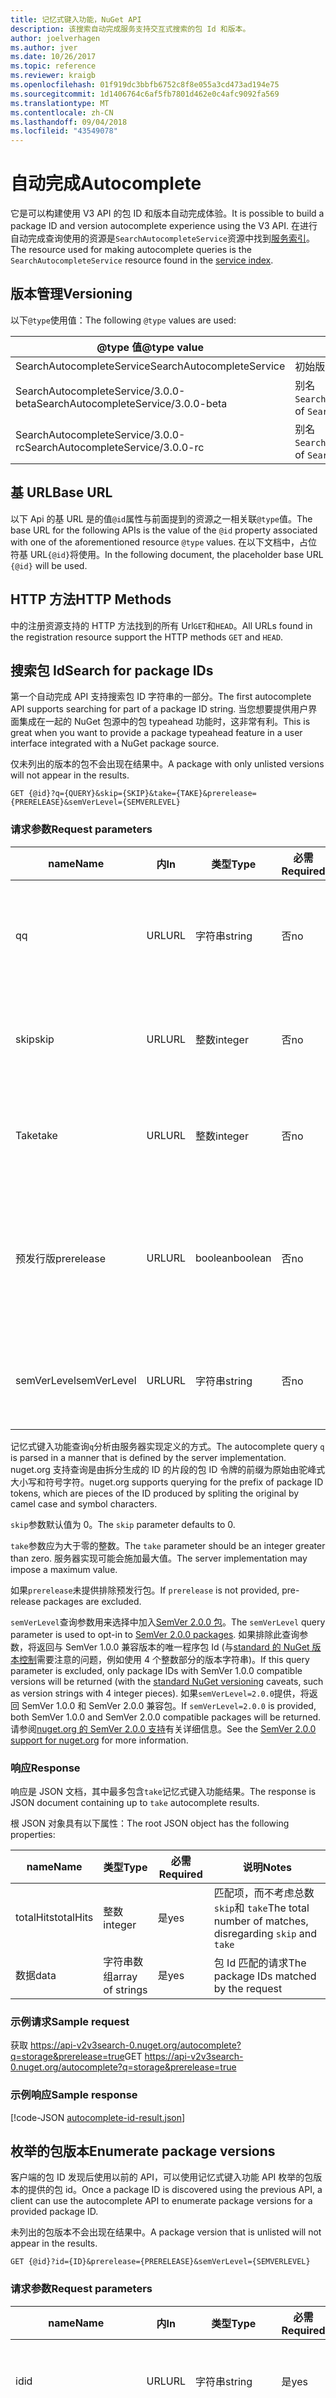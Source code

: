 ```yaml
---
title: 记忆式键入功能，NuGet API
description: 该搜索自动完成服务支持交互式搜索的包 Id 和版本。
author: joelverhagen
ms.author: jver
ms.date: 10/26/2017
ms.topic: reference
ms.reviewer: kraigb
ms.openlocfilehash: 01f919dc3bbfb6752c8f8e055a3cd473ad194e75
ms.sourcegitcommit: 1d1406764c6af5fb7801d462e0c4afc9092fa569
ms.translationtype: MT
ms.contentlocale: zh-CN
ms.lasthandoff: 09/04/2018
ms.locfileid: "43549078"
---
```

# <a name="autocomplete"></a><span data-ttu-id="6fae9-103">自动完成</span><span class="sxs-lookup"><span data-stu-id="6fae9-103">Autocomplete</span></span>

<span data-ttu-id="6fae9-104">它是可以构建使用 V3 API 的包 ID 和版本自动完成体验。</span><span class="sxs-lookup"><span data-stu-id="6fae9-104">It is possible to build a package ID and version autocomplete experience using the V3 API.</span></span> <span data-ttu-id="6fae9-105">在进行自动完成查询使用的资源是`SearchAutocompleteService`资源中找到[服务索引](service-index.md)。</span><span class="sxs-lookup"><span data-stu-id="6fae9-105">The resource used for making autocomplete queries is the `SearchAutocompleteService` resource found in the [service index](service-index.md).</span></span>

## <a name="versioning"></a><span data-ttu-id="6fae9-106">版本管理</span><span class="sxs-lookup"><span data-stu-id="6fae9-106">Versioning</span></span>

<span data-ttu-id="6fae9-107">以下`@type`使用值：</span><span class="sxs-lookup"><span data-stu-id="6fae9-107">The following `@type` values are used:</span></span>

<span data-ttu-id="6fae9-108">@type 值</span><span class="sxs-lookup"><span data-stu-id="6fae9-108">@type value</span></span>                          | <span data-ttu-id="6fae9-109">说明</span><span class="sxs-lookup"><span data-stu-id="6fae9-109">Notes</span></span>
------------------------------------ | -----
<span data-ttu-id="6fae9-110">SearchAutocompleteService</span><span class="sxs-lookup"><span data-stu-id="6fae9-110">SearchAutocompleteService</span></span>            | <span data-ttu-id="6fae9-111">初始版本</span><span class="sxs-lookup"><span data-stu-id="6fae9-111">The initial release</span></span>
<span data-ttu-id="6fae9-112">SearchAutocompleteService/3.0.0-beta</span><span class="sxs-lookup"><span data-stu-id="6fae9-112">SearchAutocompleteService/3.0.0-beta</span></span> | <span data-ttu-id="6fae9-113">别名 `SearchAutocompleteService`</span><span class="sxs-lookup"><span data-stu-id="6fae9-113">Alias of `SearchAutocompleteService`</span></span>
<span data-ttu-id="6fae9-114">SearchAutocompleteService/3.0.0-rc</span><span class="sxs-lookup"><span data-stu-id="6fae9-114">SearchAutocompleteService/3.0.0-rc</span></span>   | <span data-ttu-id="6fae9-115">别名 `SearchAutocompleteService`</span><span class="sxs-lookup"><span data-stu-id="6fae9-115">Alias of `SearchAutocompleteService`</span></span>

## <a name="base-url"></a><span data-ttu-id="6fae9-116">基 URL</span><span class="sxs-lookup"><span data-stu-id="6fae9-116">Base URL</span></span>

<span data-ttu-id="6fae9-117">以下 Api 的基 URL 是的值`@id`属性与前面提到的资源之一相关联`@type`值。</span><span class="sxs-lookup"><span data-stu-id="6fae9-117">The base URL for the following APIs is the value of the `@id` property associated with one of the aforementioned resource `@type` values.</span></span> <span data-ttu-id="6fae9-118">在以下文档中，占位符基 URL`{@id}`将使用。</span><span class="sxs-lookup"><span data-stu-id="6fae9-118">In the following document, the placeholder base URL `{@id}` will be used.</span></span>

## <a name="http-methods"></a><span data-ttu-id="6fae9-119">HTTP 方法</span><span class="sxs-lookup"><span data-stu-id="6fae9-119">HTTP Methods</span></span>

<span data-ttu-id="6fae9-120">中的注册资源支持的 HTTP 方法找到的所有 Url`GET`和`HEAD`。</span><span class="sxs-lookup"><span data-stu-id="6fae9-120">All URLs found in the registration resource support the HTTP methods `GET` and `HEAD`.</span></span>

## <a name="search-for-package-ids"></a><span data-ttu-id="6fae9-121">搜索包 Id</span><span class="sxs-lookup"><span data-stu-id="6fae9-121">Search for package IDs</span></span>

<span data-ttu-id="6fae9-122">第一个自动完成 API 支持搜索包 ID 字符串的一部分。</span><span class="sxs-lookup"><span data-stu-id="6fae9-122">The first autocomplete API supports searching for part of a package ID string.</span></span> <span data-ttu-id="6fae9-123">当您想要提供用户界面集成在一起的 NuGet 包源中的包 typeahead 功能时，这非常有利。</span><span class="sxs-lookup"><span data-stu-id="6fae9-123">This is great when you want to provide a package typeahead feature in a user interface integrated with a NuGet package source.</span></span>

<span data-ttu-id="6fae9-124">仅未列出的版本的包不会出现在结果中。</span><span class="sxs-lookup"><span data-stu-id="6fae9-124">A package with only unlisted versions will not appear in the results.</span></span>

    GET {@id}?q={QUERY}&skip={SKIP}&take={TAKE}&prerelease={PRERELEASE}&semVerLevel={SEMVERLEVEL}

### <a name="request-parameters"></a><span data-ttu-id="6fae9-125">请求参数</span><span class="sxs-lookup"><span data-stu-id="6fae9-125">Request parameters</span></span>

<span data-ttu-id="6fae9-126">name</span><span class="sxs-lookup"><span data-stu-id="6fae9-126">Name</span></span>        | <span data-ttu-id="6fae9-127">内</span><span class="sxs-lookup"><span data-stu-id="6fae9-127">In</span></span>     | <span data-ttu-id="6fae9-128">类型</span><span class="sxs-lookup"><span data-stu-id="6fae9-128">Type</span></span>    | <span data-ttu-id="6fae9-129">必需</span><span class="sxs-lookup"><span data-stu-id="6fae9-129">Required</span></span> | <span data-ttu-id="6fae9-130">说明</span><span class="sxs-lookup"><span data-stu-id="6fae9-130">Notes</span></span>
----------- | ------ | ------- | -------- | -----
<span data-ttu-id="6fae9-131">q</span><span class="sxs-lookup"><span data-stu-id="6fae9-131">q</span></span>           | <span data-ttu-id="6fae9-132">URL</span><span class="sxs-lookup"><span data-stu-id="6fae9-132">URL</span></span>    | <span data-ttu-id="6fae9-133">字符串</span><span class="sxs-lookup"><span data-stu-id="6fae9-133">string</span></span>  | <span data-ttu-id="6fae9-134">否</span><span class="sxs-lookup"><span data-stu-id="6fae9-134">no</span></span>       | <span data-ttu-id="6fae9-135">要与包 Id 进行比较的字符串</span><span class="sxs-lookup"><span data-stu-id="6fae9-135">The string to compare against package IDs</span></span>
<span data-ttu-id="6fae9-136">skip</span><span class="sxs-lookup"><span data-stu-id="6fae9-136">skip</span></span>        | <span data-ttu-id="6fae9-137">URL</span><span class="sxs-lookup"><span data-stu-id="6fae9-137">URL</span></span>    | <span data-ttu-id="6fae9-138">整数</span><span class="sxs-lookup"><span data-stu-id="6fae9-138">integer</span></span> | <span data-ttu-id="6fae9-139">否</span><span class="sxs-lookup"><span data-stu-id="6fae9-139">no</span></span>       | <span data-ttu-id="6fae9-140">要分页的跳过的结果数</span><span class="sxs-lookup"><span data-stu-id="6fae9-140">The number of results to skip, for pagination</span></span>
<span data-ttu-id="6fae9-141">Take</span><span class="sxs-lookup"><span data-stu-id="6fae9-141">take</span></span>        | <span data-ttu-id="6fae9-142">URL</span><span class="sxs-lookup"><span data-stu-id="6fae9-142">URL</span></span>    | <span data-ttu-id="6fae9-143">整数</span><span class="sxs-lookup"><span data-stu-id="6fae9-143">integer</span></span> | <span data-ttu-id="6fae9-144">否</span><span class="sxs-lookup"><span data-stu-id="6fae9-144">no</span></span>       | <span data-ttu-id="6fae9-145">要为分页返回的结果数</span><span class="sxs-lookup"><span data-stu-id="6fae9-145">The number of results to return, for pagination</span></span>
<span data-ttu-id="6fae9-146">预发行版</span><span class="sxs-lookup"><span data-stu-id="6fae9-146">prerelease</span></span>  | <span data-ttu-id="6fae9-147">URL</span><span class="sxs-lookup"><span data-stu-id="6fae9-147">URL</span></span>    | <span data-ttu-id="6fae9-148">boolean</span><span class="sxs-lookup"><span data-stu-id="6fae9-148">boolean</span></span> | <span data-ttu-id="6fae9-149">否</span><span class="sxs-lookup"><span data-stu-id="6fae9-149">no</span></span>       | <span data-ttu-id="6fae9-150">`true` 或`false`确定是否包括[预发行包](../create-packages/prerelease-packages.md)</span><span class="sxs-lookup"><span data-stu-id="6fae9-150">`true` or `false` determining whether to include [pre-release packages](../create-packages/prerelease-packages.md)</span></span>
<span data-ttu-id="6fae9-151">semVerLevel</span><span class="sxs-lookup"><span data-stu-id="6fae9-151">semVerLevel</span></span> | <span data-ttu-id="6fae9-152">URL</span><span class="sxs-lookup"><span data-stu-id="6fae9-152">URL</span></span>    | <span data-ttu-id="6fae9-153">字符串</span><span class="sxs-lookup"><span data-stu-id="6fae9-153">string</span></span>  | <span data-ttu-id="6fae9-154">否</span><span class="sxs-lookup"><span data-stu-id="6fae9-154">no</span></span>       | <span data-ttu-id="6fae9-155">SemVer 1.0.0 版本字符串</span><span class="sxs-lookup"><span data-stu-id="6fae9-155">A SemVer 1.0.0 version string</span></span> 

<span data-ttu-id="6fae9-156">记忆式键入功能查询`q`分析由服务器实现定义的方式。</span><span class="sxs-lookup"><span data-stu-id="6fae9-156">The autocomplete query `q` is parsed in a manner that is defined by the server implementation.</span></span> <span data-ttu-id="6fae9-157">nuget.org 支持查询是由拆分生成的 ID 的片段的包 ID 令牌的前缀为原始由驼峰式大小写和符号字符。</span><span class="sxs-lookup"><span data-stu-id="6fae9-157">nuget.org supports querying for the prefix of package ID tokens, which are pieces of the ID produced by spliting the original by camel case and symbol characters.</span></span>

<span data-ttu-id="6fae9-158">`skip`参数默认值为 0。</span><span class="sxs-lookup"><span data-stu-id="6fae9-158">The `skip` parameter defaults to 0.</span></span>

<span data-ttu-id="6fae9-159">`take`参数应为大于零的整数。</span><span class="sxs-lookup"><span data-stu-id="6fae9-159">The `take` parameter should be an integer greater than zero.</span></span> <span data-ttu-id="6fae9-160">服务器实现可能会施加最大值。</span><span class="sxs-lookup"><span data-stu-id="6fae9-160">The server implementation may impose a maximum value.</span></span>

<span data-ttu-id="6fae9-161">如果`prerelease`未提供排除预发行包。</span><span class="sxs-lookup"><span data-stu-id="6fae9-161">If `prerelease` is not provided, pre-release packages are excluded.</span></span>

<span data-ttu-id="6fae9-162">`semVerLevel`查询参数用来选择中加入[SemVer 2.0.0 包](https://github.com/NuGet/Home/wiki/SemVer2-support-for-nuget.org-%28server-side%29#identifying-semver-v200-packages)。</span><span class="sxs-lookup"><span data-stu-id="6fae9-162">The `semVerLevel` query parameter is used to opt-in to [SemVer 2.0.0 packages](https://github.com/NuGet/Home/wiki/SemVer2-support-for-nuget.org-%28server-side%29#identifying-semver-v200-packages).</span></span>
<span data-ttu-id="6fae9-163">如果排除此查询参数，将返回与 SemVer 1.0.0 兼容版本的唯一程序包 Id (与[standard 的 NuGet 版本控制](../reference/package-versioning.md)需要注意的问题，例如使用 4 个整数部分的版本字符串)。</span><span class="sxs-lookup"><span data-stu-id="6fae9-163">If this query parameter is excluded, only package IDs with SemVer 1.0.0 compatible versions will be returned (with the [standard NuGet versioning](../reference/package-versioning.md) caveats, such as version strings with 4 integer pieces).</span></span>
<span data-ttu-id="6fae9-164">如果`semVerLevel=2.0.0`提供，将返回 SemVer 1.0.0 和 SemVer 2.0.0 兼容包。</span><span class="sxs-lookup"><span data-stu-id="6fae9-164">If `semVerLevel=2.0.0` is provided, both SemVer 1.0.0 and SemVer 2.0.0 compatible packages will be returned.</span></span> <span data-ttu-id="6fae9-165">请参阅[nuget.org 的 SemVer 2.0.0 支持](https://github.com/NuGet/Home/wiki/SemVer2-support-for-nuget.org-%28server-side%29)有关详细信息。</span><span class="sxs-lookup"><span data-stu-id="6fae9-165">See the [SemVer 2.0.0 support for nuget.org](https://github.com/NuGet/Home/wiki/SemVer2-support-for-nuget.org-%28server-side%29) for more information.</span></span>

### <a name="response"></a><span data-ttu-id="6fae9-166">响应</span><span class="sxs-lookup"><span data-stu-id="6fae9-166">Response</span></span>

<span data-ttu-id="6fae9-167">响应是 JSON 文档，其中最多包含`take`记忆式键入功能结果。</span><span class="sxs-lookup"><span data-stu-id="6fae9-167">The response is JSON document containing up to `take` autocomplete results.</span></span>

<span data-ttu-id="6fae9-168">根 JSON 对象具有以下属性：</span><span class="sxs-lookup"><span data-stu-id="6fae9-168">The root JSON object has the following properties:</span></span>

<span data-ttu-id="6fae9-169">name</span><span class="sxs-lookup"><span data-stu-id="6fae9-169">Name</span></span>      | <span data-ttu-id="6fae9-170">类型</span><span class="sxs-lookup"><span data-stu-id="6fae9-170">Type</span></span>             | <span data-ttu-id="6fae9-171">必需</span><span class="sxs-lookup"><span data-stu-id="6fae9-171">Required</span></span> | <span data-ttu-id="6fae9-172">说明</span><span class="sxs-lookup"><span data-stu-id="6fae9-172">Notes</span></span>
--------- | ---------------- | -------- | -----
<span data-ttu-id="6fae9-173">totalHits</span><span class="sxs-lookup"><span data-stu-id="6fae9-173">totalHits</span></span> | <span data-ttu-id="6fae9-174">整数</span><span class="sxs-lookup"><span data-stu-id="6fae9-174">integer</span></span>          | <span data-ttu-id="6fae9-175">是</span><span class="sxs-lookup"><span data-stu-id="6fae9-175">yes</span></span>      | <span data-ttu-id="6fae9-176">匹配项，而不考虑总数`skip`和 `take`</span><span class="sxs-lookup"><span data-stu-id="6fae9-176">The total number of matches, disregarding `skip` and `take`</span></span>
<span data-ttu-id="6fae9-177">数据</span><span class="sxs-lookup"><span data-stu-id="6fae9-177">data</span></span>      | <span data-ttu-id="6fae9-178">字符串数组</span><span class="sxs-lookup"><span data-stu-id="6fae9-178">array of strings</span></span> | <span data-ttu-id="6fae9-179">是</span><span class="sxs-lookup"><span data-stu-id="6fae9-179">yes</span></span>      | <span data-ttu-id="6fae9-180">包 Id 匹配的请求</span><span class="sxs-lookup"><span data-stu-id="6fae9-180">The package IDs matched by the request</span></span>

### <a name="sample-request"></a><span data-ttu-id="6fae9-181">示例请求</span><span class="sxs-lookup"><span data-stu-id="6fae9-181">Sample request</span></span>

<span data-ttu-id="6fae9-182">获取 https://api-v2v3search-0.nuget.org/autocomplete?q=storage&prerelease=true</span><span class="sxs-lookup"><span data-stu-id="6fae9-182">GET https://api-v2v3search-0.nuget.org/autocomplete?q=storage&prerelease=true</span></span>

### <a name="sample-response"></a><span data-ttu-id="6fae9-183">示例响应</span><span class="sxs-lookup"><span data-stu-id="6fae9-183">Sample response</span></span>

[!code-JSON [autocomplete-id-result.json](./_data/autocomplete-id-result.json)]

## <a name="enumerate-package-versions"></a><span data-ttu-id="6fae9-184">枚举的包版本</span><span class="sxs-lookup"><span data-stu-id="6fae9-184">Enumerate package versions</span></span>

<span data-ttu-id="6fae9-185">客户端的包 ID 发现后使用以前的 API，可以使用记忆式键入功能 API 枚举的包版本的提供的包 id。</span><span class="sxs-lookup"><span data-stu-id="6fae9-185">Once a package ID is discovered using the previous API, a client can use the autocomplete API to enumerate package versions for a provided package ID.</span></span>

<span data-ttu-id="6fae9-186">未列出的包版本不会出现在结果中。</span><span class="sxs-lookup"><span data-stu-id="6fae9-186">A package version that is unlisted will not appear in the results.</span></span>

    GET {@id}?id={ID}&prerelease={PRERELEASE}&semVerLevel={SEMVERLEVEL}

### <a name="request-parameters"></a><span data-ttu-id="6fae9-187">请求参数</span><span class="sxs-lookup"><span data-stu-id="6fae9-187">Request parameters</span></span>

<span data-ttu-id="6fae9-188">name</span><span class="sxs-lookup"><span data-stu-id="6fae9-188">Name</span></span>        | <span data-ttu-id="6fae9-189">内</span><span class="sxs-lookup"><span data-stu-id="6fae9-189">In</span></span>     | <span data-ttu-id="6fae9-190">类型</span><span class="sxs-lookup"><span data-stu-id="6fae9-190">Type</span></span>    | <span data-ttu-id="6fae9-191">必需</span><span class="sxs-lookup"><span data-stu-id="6fae9-191">Required</span></span> | <span data-ttu-id="6fae9-192">说明</span><span class="sxs-lookup"><span data-stu-id="6fae9-192">Notes</span></span>
----------- | ------ | ------- | -------- | -----
<span data-ttu-id="6fae9-193">id</span><span class="sxs-lookup"><span data-stu-id="6fae9-193">id</span></span>          | <span data-ttu-id="6fae9-194">URL</span><span class="sxs-lookup"><span data-stu-id="6fae9-194">URL</span></span>    | <span data-ttu-id="6fae9-195">字符串</span><span class="sxs-lookup"><span data-stu-id="6fae9-195">string</span></span>  | <span data-ttu-id="6fae9-196">是</span><span class="sxs-lookup"><span data-stu-id="6fae9-196">yes</span></span>      | <span data-ttu-id="6fae9-197">要提取的版本的程序包 ID</span><span class="sxs-lookup"><span data-stu-id="6fae9-197">The package ID to fetch versions for</span></span>
<span data-ttu-id="6fae9-198">预发行版</span><span class="sxs-lookup"><span data-stu-id="6fae9-198">prerelease</span></span>  | <span data-ttu-id="6fae9-199">URL</span><span class="sxs-lookup"><span data-stu-id="6fae9-199">URL</span></span>    | <span data-ttu-id="6fae9-200">boolean</span><span class="sxs-lookup"><span data-stu-id="6fae9-200">boolean</span></span> | <span data-ttu-id="6fae9-201">否</span><span class="sxs-lookup"><span data-stu-id="6fae9-201">no</span></span>       | <span data-ttu-id="6fae9-202">`true` 或`false`确定是否包括[预发行包](../create-packages/prerelease-packages.md)</span><span class="sxs-lookup"><span data-stu-id="6fae9-202">`true` or `false` determining whether to include [pre-release packages](../create-packages/prerelease-packages.md)</span></span>
<span data-ttu-id="6fae9-203">semVerLevel</span><span class="sxs-lookup"><span data-stu-id="6fae9-203">semVerLevel</span></span> | <span data-ttu-id="6fae9-204">URL</span><span class="sxs-lookup"><span data-stu-id="6fae9-204">URL</span></span>    | <span data-ttu-id="6fae9-205">字符串</span><span class="sxs-lookup"><span data-stu-id="6fae9-205">string</span></span>  | <span data-ttu-id="6fae9-206">否</span><span class="sxs-lookup"><span data-stu-id="6fae9-206">no</span></span>       | <span data-ttu-id="6fae9-207">SemVer 2.0.0 版本字符串</span><span class="sxs-lookup"><span data-stu-id="6fae9-207">A SemVer 2.0.0 version string</span></span> 

<span data-ttu-id="6fae9-208">如果`prerelease`未提供排除预发行包。</span><span class="sxs-lookup"><span data-stu-id="6fae9-208">If `prerelease` is not provided, pre-release packages are excluded.</span></span>

<span data-ttu-id="6fae9-209">`semVerLevel`查询参数用来参加 SemVer 2.0.0 包。</span><span class="sxs-lookup"><span data-stu-id="6fae9-209">The `semVerLevel` query parameter is used to opt-in to SemVer 2.0.0 packages.</span></span> <span data-ttu-id="6fae9-210">如果排除此查询参数，将返回仅 SemVer 1.0.0 版本。</span><span class="sxs-lookup"><span data-stu-id="6fae9-210">If this query parameter is excluded, only SemVer 1.0.0 versions will be returned.</span></span> <span data-ttu-id="6fae9-211">如果`semVerLevel=2.0.0`提供，将返回 SemVer 1.0.0 和 SemVer 2.0.0 版本。</span><span class="sxs-lookup"><span data-stu-id="6fae9-211">If `semVerLevel=2.0.0` is provided, both SemVer 1.0.0 and SemVer 2.0.0 versions will be returned.</span></span> <span data-ttu-id="6fae9-212">请参阅[nuget.org 的 SemVer 2.0.0 支持](https://github.com/NuGet/Home/wiki/SemVer2-support-for-nuget.org-%28server-side%29)有关详细信息。</span><span class="sxs-lookup"><span data-stu-id="6fae9-212">See the [SemVer 2.0.0 support for nuget.org](https://github.com/NuGet/Home/wiki/SemVer2-support-for-nuget.org-%28server-side%29) for more information.</span></span>

### <a name="response"></a><span data-ttu-id="6fae9-213">响应</span><span class="sxs-lookup"><span data-stu-id="6fae9-213">Response</span></span>

<span data-ttu-id="6fae9-214">响应是 JSON 文档，其中包含按给定的查询参数进行筛选提供的包 ID 的所有包版本。</span><span class="sxs-lookup"><span data-stu-id="6fae9-214">The response is JSON document containing all package versions of the provided package ID, filtering by the given query parameters.</span></span>

<span data-ttu-id="6fae9-215">根 JSON 对象具有以下属性：</span><span class="sxs-lookup"><span data-stu-id="6fae9-215">The root JSON object has the following property:</span></span>

<span data-ttu-id="6fae9-216">name</span><span class="sxs-lookup"><span data-stu-id="6fae9-216">Name</span></span>      | <span data-ttu-id="6fae9-217">类型</span><span class="sxs-lookup"><span data-stu-id="6fae9-217">Type</span></span>             | <span data-ttu-id="6fae9-218">必需</span><span class="sxs-lookup"><span data-stu-id="6fae9-218">Required</span></span> | <span data-ttu-id="6fae9-219">说明</span><span class="sxs-lookup"><span data-stu-id="6fae9-219">Notes</span></span>
--------- | ---------------- | -------- | -----
<span data-ttu-id="6fae9-220">数据</span><span class="sxs-lookup"><span data-stu-id="6fae9-220">data</span></span>      | <span data-ttu-id="6fae9-221">字符串数组</span><span class="sxs-lookup"><span data-stu-id="6fae9-221">array of strings</span></span> | <span data-ttu-id="6fae9-222">是</span><span class="sxs-lookup"><span data-stu-id="6fae9-222">yes</span></span>      | <span data-ttu-id="6fae9-223">由请求匹配的包版本</span><span class="sxs-lookup"><span data-stu-id="6fae9-223">The package versions matched by the request</span></span>

<span data-ttu-id="6fae9-224">中的包版本`data`数组可能包含 SemVer 2.0.0 生成元数据 (例如`1.0.0+metadata`) 如果`semVerLevel=2.0.0`查询字符串中提供。</span><span class="sxs-lookup"><span data-stu-id="6fae9-224">The package versions in the `data` array could contain SemVer 2.0.0 build metadata (e.g. `1.0.0+metadata`) if the `semVerLevel=2.0.0` was provided in the query string.</span></span>

### <a name="sample-request"></a><span data-ttu-id="6fae9-225">示例请求</span><span class="sxs-lookup"><span data-stu-id="6fae9-225">Sample request</span></span>

    GET https://api-v2v3search-0.nuget.org/autocomplete?id=nuget.protocol&prerelease=true

### <a name="sample-response"></a><span data-ttu-id="6fae9-226">示例响应</span><span class="sxs-lookup"><span data-stu-id="6fae9-226">Sample response</span></span>

[!code-JSON [autocomplete-version-result.json](./_data/autocomplete-version-result.json)]
